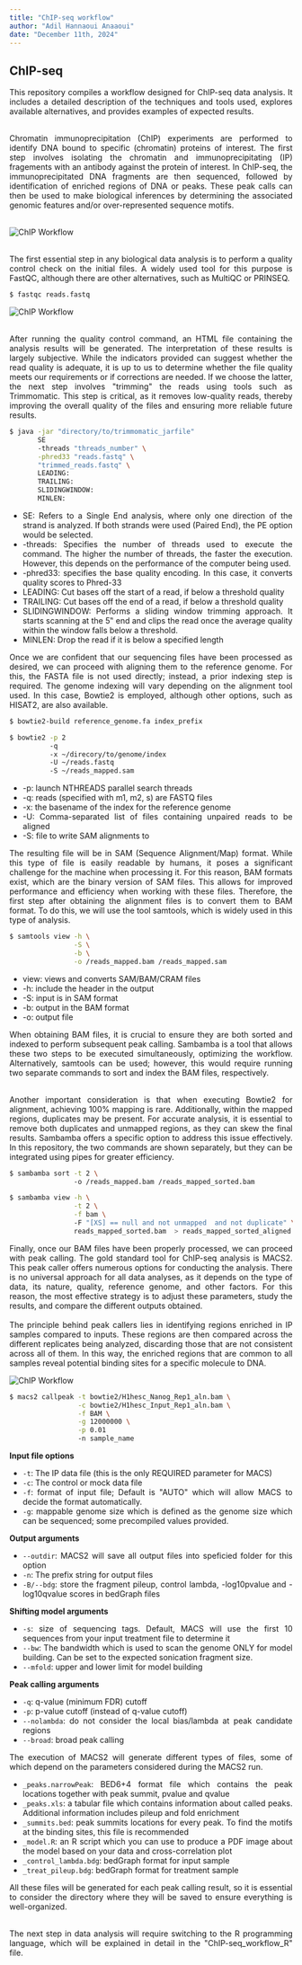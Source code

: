 ```yaml
---
title: "ChIP-seq workflow"
author: "Adil Hannaoui Anaaoui"
date: "December 11th, 2024"
---
```


## ChIP-seq
<div align="justify">
This repository compiles a workflow designed for ChIP-seq data analysis. It includes a detailed description of the techniques and tools used, explores available alternatives, and provides examples of expected results.<br><br>

Chromatin immunoprecipitation (ChIP) experiments are performed to identify DNA bound to specific (chromatin) proteins of interest. The first step involves isolating the chromatin and immunoprecipitating (IP) fragements with an antibody against the protein of interest. In ChIP-seq, the immunoprecipitated DNA fragments are then sequenced, followed by identification of enriched regions of DNA or peaks. These peak calls can then be used to make biological inferences by determining the associated genomic features and/or over-represented sequence motifs.<br><br>


![ChIP Workflow](./img/ChIP_technique.png)<br><br>


The first essential step in any biological data analysis is to perform a quality control check on the initial files. A widely used tool for this purpose is FastQC, although there are other alternatives, such as MultiQC or PRINSEQ.
```bash
$ fastqc reads.fastq
```
![ChIP Workflow](./img/Quality_control.png)<br><br>

After running the quality control command, an HTML file containing the analysis results will be generated. The interpretation of these results is largely subjective. While the indicators provided can suggest whether the read quality is adequate, it is up to us to determine whether the file quality meets our requirements or if corrections are needed. If we choose the latter, the next step involves "trimming" the reads using tools such as Trimmomatic. This step is critical, as it removes low-quality reads, thereby improving the overall quality of the files and ensuring more reliable future results.

```bash
$ java -jar "directory/to/trimmomatic_jarfile"
       SE
       -threads "threads_number" \
       -phred33 "reads.fastq" \
       "trimmed_reads.fastq" \
       LEADING:
       TRAILING:
       SLIDINGWINDOW:
       MINLEN:
```
* SE: Refers to a Single End analysis, where only one direction of the strand is analyzed. If both strands were used (Paired End), the PE option would be selected.
* -threads: Specifies the number of threads used to execute the command. The higher the number of threads, the faster the execution. However, this depends on the performance of the computer being used.
* -phred33: specifies the base quality encoding. In this case, it converts quality scores to Phred-33
* LEADING: Cut bases off the start of a read, if below a threshold quality 
* TRAILING: Cut bases off the end of a read, if below a threshold quality
* SLIDINGWINDOW: Performs a sliding window trimming approach. It starts scanning at the 5‟ end and clips the read once the average quality within the window falls below a threshold.
* MINLEN: Drop the read if it is below a specified length 

Once we are confident that our sequencing files have been processed as desired, we can proceed with aligning them to the reference genome. For this, the FASTA file is not used directly; instead, a prior indexing step is required. The genome indexing will vary depending on the alignment tool used. In this case, Bowtie2 is employed, although other options, such as HISAT2, are also available.
```bash
$ bowtie2-build reference_genome.fa index_prefix
```
```bash
$ bowtie2 -p 2
          -q
          -x ~/direcory/to/genome/index 
          -U ~/reads.fastq 
          -S ~/reads_mapped.sam
```
* -p: launch NTHREADS parallel search threads
* -q: reads (specified with m1, m2, s) are FASTQ files
* -x: the basename of the index for the reference genome
* -U: Comma-separated list of files containing unpaired reads to be aligned
* -S: file to write SAM alignments to


The resulting file will be in SAM (Sequence Alignment/Map) format. While this type of file is easily readable by humans, it poses a significant challenge for the machine when processing it. For this reason, BAM formats exist, which are the binary version of SAM files. This allows for improved performance and efficiency when working with these files. Therefore, the first step after obtaining the alignment files is to convert them to BAM format. To do this, we will use the tool samtools, which is widely used in this type of analysis.

```bash
$ samtools view -h \
                -S \
                -b \
                -o /reads_mapped.bam /reads_mapped.sam
```
* view: views and converts SAM/BAM/CRAM files
* -h: include the header in the output
* -S: input is in SAM format
* -b: output in the BAM format
* -o: output file

When obtaining BAM files, it is crucial to ensure they are both sorted and indexed to perform subsequent peak calling. Sambamba is a tool that allows these two steps to be executed simultaneously, optimizing the workflow. Alternatively, samtools can be used; however, this would require running two separate commands to sort and index the BAM files, respectively.<br><br>

Another important consideration is that when executing Bowtie2 for alignment, achieving 100% mapping is rare. Additionally, within the mapped regions, duplicates may be present. For accurate analysis, it is essential to remove both duplicates and unmapped regions, as they can skew the final results. Sambamba offers a specific option to address this issue effectively. In this repository, the two commands are shown separately, but they can be integrated using pipes for greater efficiency.

```bash
$ sambamba sort -t 2 \ 
                -o /reads_mapped.bam /reads_mapped_sorted.bam 
```
```bash
$ sambamba view -h \
                -t 2 \
                -f bam \ 
                -F "[XS] == null and not unmapped  and not duplicate" \ 
                reads_mapped_sorted.bam  > reads_mapped_sorted_aligned.bam 
```

Finally, once our BAM files have been properly processed, we can proceed with peak calling. The gold standard tool for ChIP-seq analysis is MACS2. This peak caller offers numerous options for conducting the analysis. There is no universal approach for all data analyses, as it depends on the type of data, its nature, quality, reference genome, and other factors. For this reason, the most effective strategy is to adjust these parameters, study the results, and compare the different outputs obtained.<br><br>
The principle behind peak callers lies in identifying regions enriched in IP samples compared to inputs. These regions are then compared across the different replicates being analyzed, discarding those that are not consistent across all of them. In this way, the enriched regions that are common to all samples reveal potential binding sites for a specific molecule to DNA.

![ChIP Workflow](./img/peakcalling.png)

```bash
$ macs2 callpeak -t bowtie2/H1hesc_Nanog_Rep1_aln.bam \
                 -c bowtie2/H1hesc_Input_Rep1_aln.bam \
                 -f BAM \
                 -g 12000000 \
                 -p 0.01
                 -n sample_name 
```

**Input file options**

* `-t`: The IP data file (this is the only REQUIRED parameter for MACS)
* `-c`: The control or mock data file
* `-f`: format of input file; Default is "AUTO" which will allow MACS to decide the format automatically.
* `-g`: mappable genome size which is defined as the genome size which can be sequenced; some precompiled values provided.

**Output arguments**

* `--outdir`: MACS2 will save all output files into speficied folder for this option
* `-n`: The prefix string for output files
* `-B/--bdg`: store the fragment pileup, control lambda, -log10pvalue and -log10qvalue scores in bedGraph files

**Shifting model arguments**

* `-s`: size of sequencing tags. Default, MACS will use the first 10 sequences from your input treatment file to determine it
* `--bw`: The bandwidth which is used to scan the genome ONLY for model building. Can be set to the expected sonication fragment size.
* `--mfold`: upper and lower limit for model building

**Peak calling arguments**

* `-q`: q-value (minimum FDR) cutoff
* `-p`: p-value cutoff (instead of q-value cutoff)
* `--nolambda`: do not consider the local bias/lambda at peak candidate regions
* `--broad`: broad peak calling

The execution of MACS2 will generate different types of files, some of which depend on the parameters considered during the MACS2 run.

* `_peaks.narrowPeak`: BED6+4 format file which contains the peak locations together with peak summit, pvalue and qvalue
* `_peaks.xls`: a tabular file which contains information about called peaks. Additional information includes pileup and fold enrichment
* `_summits.bed`: peak summits locations for every peak. To find the motifs at the binding sites, this file is recommended
* `_model.R`: an R script which you can use to produce a PDF image about the model based on your data and cross-correlation plot
* `_control_lambda.bdg`: bedGraph format for input sample
* `_treat_pileup.bdg`: bedGraph format for treatment sample

All these files will be generated for each peak calling result, so it is essential to consider the directory where they will be saved to ensure everything is well-organized.<br><br>

The next step in data analysis will require switching to the R programming language, which will be explained in detail in the "ChIP-seq_workflow_R" file.
</div>
